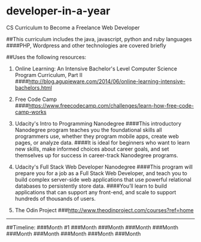 # developer-in-a-year
CS Curriculum to Become a Freelance Web Developer

##This curriculum includes the java, javascript, python and ruby languages
####PHP, Wordpress and other technologies are covered briefly

##Uses the following resources:
1. Online Learning: An Intensive Bachelor's Level Computer Science Program Curriculum, Part II
####http://blog.agupieware.com/2014/06/online-learning-intensive-bachelors.html

2. Free Code Camp
####https://www.freecodecamp.com/challenges/learn-how-free-code-camp-works

3. Udacity's Intro to Programming Nanodegree
####This introductory Nanodegree program teaches you the foundational skills all programmers use, whether they program mobile apps, create web pages, or analyze data.
####It is ideal for beginners who want to learn new skills, make informed choices about career goals, and set themselves up for success in career-track Nanodegree programs.

4. Udacity's Full Stack Web Developer Nanodegree 
####This program will prepare you for a job as a Full Stack Web Developer, and teach you to build complex server-side web applications that use powerful relational databases to persistently store data.
####You’ll learn to build applications that can support any front-end, and scale to support hundreds of thousands of users.

5. The Odin Project
###http://www.theodinproject.com/courses?ref=home

---

##Timeline:
###Month #1
###Month
###Month
###Month
###Month
###Month
###Month
###Month
###Month
###Month
